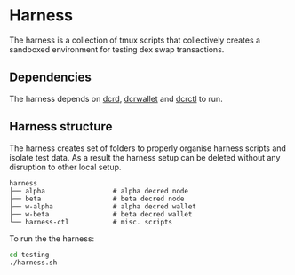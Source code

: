 # Harness

The harness is a collection of tmux scripts that collectively creates a 
sandboxed environment for testing dex swap transactions.

## Dependencies

The harness depends on [dcrd](https://github.com/decred/dcrd), [dcrwallet](https://github.com/decred/dcrwallet) and [dcrctl](https://github.com/decred/dcrd/tree/master/cmd/dcrctl) to run.

## Harness structure

The harness creates set of folders to properly organise harness 
scripts and isolate test data. As a result the harness setup can 
be deleted without any disruption to other local setup.

```
harness
├── alpha                 # alpha decred node
├── beta                  # beta decred node
├── w-alpha               # alpha decred wallet
├── w-beta                # beta decred wallet
└── harness-ctl           # misc. scripts
```

To run the the harness:

```sh
cd testing
./harness.sh
```